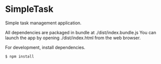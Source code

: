 # SimpleTask

Simple task management application.

All dependencies are packaged in bundle at ./dist/index.bundle.js
You can launch the app by opening ./dist/index.html from the web browser.

For development, install dependencies.
```sh
$ npm install
```
